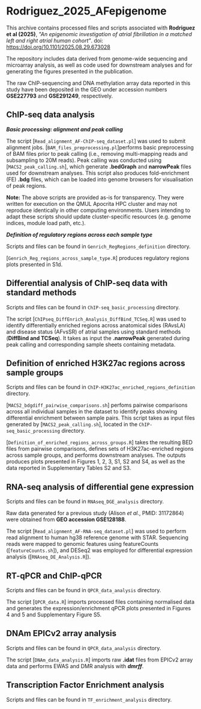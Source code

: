 # Rodriguez_2025_AFepigenome

This archive contains processed files and scripts associated with **Rodriguez et al (2025)**, *"An epigenomic investigation of atrial fibrillation in a matched left and right atrial human cohort"*. doi: https://doi.org/10.1101/2025.08.29.673028

The repository includes data derived from genome-wide sequencing and microarray analysis, as well as code used for downstream analyses and for generating the figures presented in the publication.

The raw ChIP-sequencing and DNA methylation array data reported in this study have been deposited in the GEO under accession numbers **GSE227793** and **GSE291249**, respectively.

## ChIP-seq data analysis

***Basic processing: alignment and peak calling***

The script [`Read_alignment_AF-ChIP-seq_dataset.pl`] was used to submit alignment jobs. [`BAM_files_preprocessing.pl`]performs basic preprocessing of BAM files prior to peak calling (i.e., removing multi-mapping reads and subsampling to 20M reads). Peak calling was conducted using [`MACS2_peak_calling.sh`], which generate **.bedGraph** and **narrowPeak** files used for downstream analyses. This script also produces fold-enrichment (FE) **.bdg** files, which can be loaded into genome browsers for visualisation of peak regions.

**Note:**
The above scripts are provided as-is for transparency. They were written for execution on the QMUL Apocrita HPC cluster and may not reproduce identically in other computing environments. Users intending to adapt these scripts should update cluster-specific resources (e.g. genome indices, module load path, etc.). 

***Definition of regulatory regions across each sample type***

Scripts and files can be found in `Genrich_RegRegions_definition` directory.

[`Genrich_Reg_regions_across_sample_type.R`] produces regulatory regions plots presented in S1d. 

## Differential analysis of ChIP-seq data with standard methods

Scripts and files can be found in `ChIP-seq_basic_processing` directory.

The script [`ChIPseq_DiffEnrich_Analysis_DiffBind_TCSeq.R`] was used to identify differentially enriched regions across anatomical sides (RAvsLA) and disease status (AFvsSR) of atrial samples using standard methods (**DiffBind and TCSeq**). It takes as input the **.narrowPeak** generated during peak calling and corresponding sample sheets containing metadata. 

## Definition of enriched H3K27ac regions across sample groups

Scripts and files can be found in `ChIP-H3K27ac_enriched_regions_definition` directory.

[`MACS2_bdgdiff_pairwise_comparisons.sh`] perfoms pairwise comparisons across all individual samples in the dataset to identify peaks showing differential enrichment between sample pairs. This script takes as input files generated by [`MACS2_peak_calling.sh`], located in the `ChIP-seq_basic_processing` directory.

[`Definition_of_enriched_regions_across_groups.R`] takes the resulting BED files from pairwise comparisons, defines sets of H3K27ac-enriched regions across sample groups, and performs downstream analyses. The outputs produces plots presented in Figures 1, 2, 3, S1, S2 and S4, as well as the data reported in Supplementary Tables S2 and S3. 


## RNA-seq analysis of differential gene expression

Scripts and files can be found in `RNAseq_DGE_analysis` directory.

Raw data generated for a previous study (Alison *et al.*, PMID: 31172864) were obtained from **GEO accession GSE128188**.

The script [`Read_alignment_AF-RNA-seq_dataset.pl`] was used to perform read alignment to human hg38 reference genome with STAR. Sequencing reads were mapped to genomic features using featureCounts ([`featureCounts.sh`]), and DESeq2 was employed for differential expression analysis ([`RNAseq_DE_Analysis.R`]). 

## RT-qPCR and ChIP-qPCR

Scripts and files can be found in `QPCR_data_analysis` directory.

The script [`QPCR_data.R`] imports processed files containing normalised data and generates the expression/enrichment qPCR plots presented in Figures 4 and 5 and Supplementary Figure S5.

## DNAm EPICv2 array analysis

Scripts and files can be found in `QPCR_data_analysis` directory.

The script [`DNAm_data_analysis.R`] imports raw **.idat** files from EPICv2 array data and performs EWAS and DMR analysis with ***dmrff***. 


## Transcription Factor Enrichment analysis

Scripts and files can be found in `TF_enrichment_analysis` directory.


